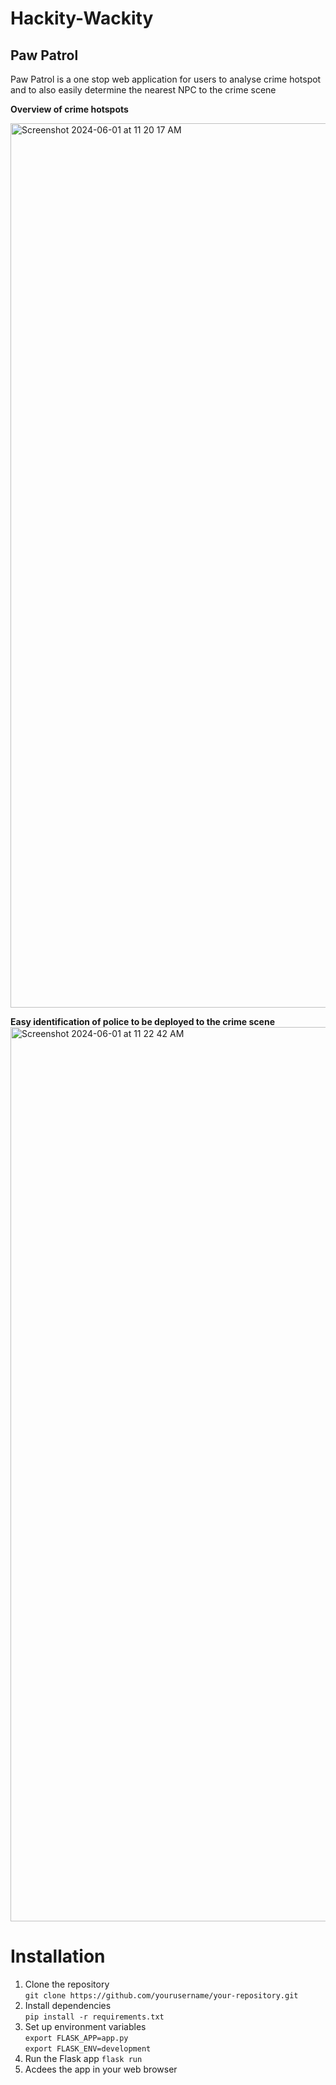 # Hackity-Wackity

## Paw Patrol

Paw Patrol is a one stop web application for users to analyse crime hotspot and to also easily determine the nearest NPC to the crime scene

**Overview of crime hotspots**

<img width="1415" alt="Screenshot 2024-06-01 at 11 20 17 AM" src="https://github.com/nyiwei/Hackity-Wackity/assets/99710151/aa34686b-a33f-4851-bf8a-eab1b260a27f">

**Easy identification of police to be deployed to the crime scene**
<img width="1431" alt="Screenshot 2024-06-01 at 11 22 42 AM" src="https://github.com/nyiwei/Hackity-Wackity/assets/99710151/adae457a-c8a2-4060-8d8f-f7dad597c1f7">

# Installation

1. Clone the repository <br>
```git clone https://github.com/yourusername/your-repository.git```
2. Install dependencies <br>
```pip install -r requirements.txt```
3. Set up environment variables <br>
```export FLASK_APP=app.py``` <br>
```export FLASK_ENV=development```
4. Run the Flask app
```flask run```
5. Acdees the app in your web browser
